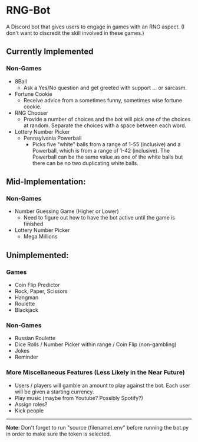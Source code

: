 # RNG-Bot
A Discord bot that gives users to engage in games with an RNG aspect. (I don't want to discredit the skill involved in these games.)

## Currently Implemented

### Non-Games
* 8Ball
    * Ask a Yes/No question and get greeted with support ... or sarcasm.
* Fortune Cookie
    * Receive advice from a sometimes funny, sometimes wise fortune cookie.
* RNG Chooser
    * Provide a number of choices and the bot will pick one of the choices at random. Separate the choices with a space between each word.
* Lottery Number Picker
    * Pennsylvania Powerball
        * Picks five "white" balls from a range of 1-55 (inclusive) and a Powerball, which is from a range of 1-42 (inclusive). The Powerball can be the same value as one of the white balls but there can be no two duplicating white balls.

## Mid-Implementation:

### Non-Games
* Number Guessing Game (Higher or Lower)
    * Need to figure out how to have the bot active until the game is finished
* Lottery Number Picker
  * Mega Millions

## Unimplemented:

### Games 
* Coin Flip Predictor
* Rock, Paper, Scissors
* Hangman
* Roulette
* Blackjack

### Non-Games
* Russian Roulette
* Dice Rolls / Number Picker within range / Coin Flip (non-gambling)
* Jokes
* Reminder

### More Miscellaneous Features (Less Likely in the Near Future)
* Users / players will gamble an amount to play against the bot. Each user will be given a starting currency.
* Play music (maybe from Youtube? Possibly Spotify?)
* Assign roles?
* Kick people

- - - -
__Note__: Don't forget to run "source (filename).env" before running the bot.py in order to make sure the token is selected.
